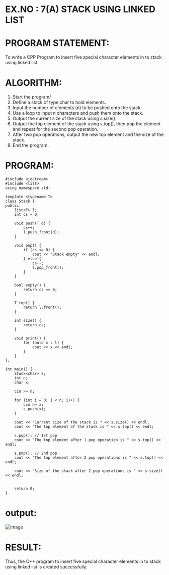 
# EX.NO : 7(A)  STACK USING LINKED LIST 
 
# PROGRAM STATEMENT: 
 
To write a CPP Program to insert five special character elements in to stack using linked list. 
 
# ALGORITHM:   
 
1. Start the program/ 
2. Define a stack of type char to hold elements. 
3. Input the number of elements (n) to be pushed onto the stack. 
4. Use a loop to input n characters and push them onto the stack. 
5. Output the current size of the stack using s.size(). 
6. Output the top element of the stack using s.top(), then pop the element and repeat for the second pop operation. 
7. After two pop operations, output the new top element and the size of the stack. 
8. End the program. 
 
# PROGRAM:
```
#include <iostream>
#include <list>
using namespace std;

template <typename T>
class Stack {
public:
    list<T> l;
    int cs = 0;

    void push(T d) {
        cs++;
        l.push_front(d);
    }

    void pop() {
        if (cs <= 0) {
            cout << "Stack empty" << endl;
        } else {
            cs--;
            l.pop_front();
        }
    }

    bool empty() {
        return cs == 0;
    }

    T top() {
        return l.front();
    }

    int size() {
        return cs;
    }

    void print() {
        for (auto x : l) {
            cout << x << endl;
        }
    }
};

int main() {
    Stack<char> s;
    int n;
    char x;

    cin >> n;

    for (int i = 0; i < n; i++) {
        cin >> x;
        s.push(x);
    }

    cout << "Current size of the stack is " << s.size() << endl;
    cout << "The top element of the stack is " << s.top() << endl;

    s.pop(); // 1st pop
    cout << "The top element after 1 pop operation is " << s.top() << endl;

    s.pop(); // 2nd pop
    cout << "The top element after 2 pop operations is " << s.top() << endl;

    cout << "Size of the stack after 2 pop operations is " << s.size() << endl;


    return 0;
}
```

# output:

![image](https://github.com/user-attachments/assets/0b288e03-30e4-4949-8a74-6052780221b0)

# RESULT: 
 
Thus, the C++ program to insert five special character elements in to stack using linked list is created successfully. 

